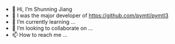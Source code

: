 - 👋 Hi, I’m Shunning Jiang
- 👀 I was the major developer of https://github.com/pymtl/pymtl3 
- 🌱 I’m currently learning ...
- 💞️ I’m looking to collaborate on ...
- 📫 How to reach me ...

<!---
jsn1993/jsn1993 is a ✨ special ✨ repository because its `README.md` (this file) appears on your GitHub profile.
You can click the Preview link to take a look at your changes.
--->
